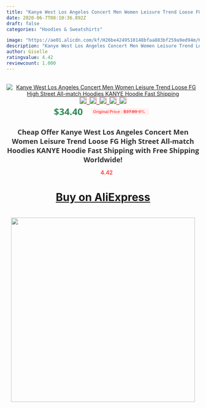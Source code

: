 ```yaml
---
title: "Kanye West Los Angeles Concert Men Women Leisure Trend Loose FG High Street All-match Hoodies KANYE Hoodie Fast Shipping"
date: 2020-06-7T08:10:36.892Z
draft: false
categories: "Hoodies & Sweatshirts"

image: "https://ae01.alicdn.com/kf/H26be4249510148bfaa883bf259a9ed94m/Kanye-West-Los-Angeles-Concert-Men-Women-Leisure-Trend-Loose-FG-High-Street-All-match-Hoodies.jpg"
description: "Kanye West Los Angeles Concert Men Women Leisure Trend Loose FG High Street All-match Hoodies KANYE Hoodie Fast Shipping"
author: Giselle
ratingvalue: 4.42
reviewcount: 1.000
---
```

<br>
<div style="text-align: center;">
<a href="https://s.click.aliexpress.com/e/_AousSD" target="_blank" rel="nofollow noopener noreferrer"><img alt="Kanye West Los Angeles Concert Men Women Leisure Trend Loose FG High Street All-match Hoodies KANYE Hoodie Fast Shipping" class="magnifier-image" src="https://ae01.alicdn.com/kf/H26be4249510148bfaa883bf259a9ed94m/Kanye-West-Los-Angeles-Concert-Men-Women-Leisure-Trend-Loose-FG-High-Street-All-match-Hoodies.jpg_640x640.jpg">
<br>
<img style="border:1px solid salmon" src="https://ae01.alicdn.com/kf/H26be4249510148bfaa883bf259a9ed94m/Kanye-West-Los-Angeles-Concert-Men-Women-Leisure-Trend-Loose-FG-High-Street-All-match-Hoodies.jpg_120x120.jpg">&nbsp;&nbsp;<img style="border:1px solid salmon" src="https://ae01.alicdn.com/kf/Ha4968e8ec7ea4083bd8a15b8b96a50f0D/Kanye-West-Los-Angeles-Concert-Men-Women-Leisure-Trend-Loose-FG-High-Street-All-match-Hoodies.jpg_120x120.jpg">&nbsp;&nbsp;<img style="border:1px solid salmon" src="_120x120.jpg">&nbsp;&nbsp;<img style="border:1px solid salmon" src="_120x120.jpg">&nbsp;&nbsp;<img style="border:1px solid salmon" src="_120x120.jpg"></a></div><br0>
<div style="text-align: center;"><span style="background-color: white; border: 0px; box-sizing: border-box; color: seagreen; display: inline-block; font-family: &quot;open sans&quot; , &quot;arial&quot; , &quot;helvetica&quot; , sans-serif , &quot;heiti&quot;; font-size: 24px; font-stretch: inherit; font-weight: 700; line-height: inherit; margin: 0px 10px 0px 0px; padding: 0px; vertical-align: middle;">$34.40 </span>
<span style="background: rgb(255 , 241 , 241); border-radius: 3px; border: 0px; box-sizing: border-box; color: #ff4747; display: inline-block; font-family: inherit; font-size: 12px; font-stretch: inherit; font-style: inherit; font-variant: inherit; font-weight: 600; line-height: inherit; margin: 0px; padding: 2px 5px; transform: scale(0.9); vertical-align: middle;">Original Price : <b style="text-decoration: line-through;">$37.80 </b> 9%&nbsp;&nbsp;</span></div>
<h1 style="color: #333333; display: inline-block; font-family: &quot;open sans&quot; , &quot;arial&quot; , &quot;helvetica&quot; , sans-serif , &quot;heiti&quot;; font-size: 18px; font-stretch: inherit; font-weight: 700; text-align: center;">Cheap Offer Kanye West Los Angeles Concert Men Women Leisure Trend Loose FG High Street All-match Hoodies KANYE Hoodie Fast Shipping with Free Shipping Worldwide!</h1>
<div style="color: #ff4747; text-align: center;">
<img src="https://4.bp.blogspot.com/-M0ZcTcb-5uY/XleCXlxnR4I/AAAAAAAAAEc/OrjgMkXV1oMQFaCRZj5HQwOCBcu3w1FegCPcBGAYYCw/s1600/star.png" style="height: 15px;">&nbsp;<b>4.42</b></div>
<div class="button_cont" align="center"><a class="buynow_a" href="https://s.click.aliexpress.com/e/_AousSD" target="_blank" rel="nofollow noopener noreferrer"><H1>Buy on AliExpress</H1></a></div><br>
<div class="separator" style="clear: both; text-align: center;">
<img src="https://lh3.googleusercontent.com/-pTy5HemUv9M/XlePHvY0dAI/AAAAAAAAAE4/0nX5iRUoIWY8eMW9Dpxeirr157OZliDIgCLcBGAsYHQ/s1600/badge.gif" width="480">
</div>
